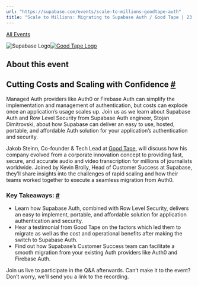 ```yaml
---
url: "https://supabase.com/events/scale-to-millions-goodtape-auth"
title: "Scale to Millions: Migrating to Supabase Auth / Good Tape | 23 Oct 2024 | Webinar"
---
```


[All Events](https://supabase.com/events)

![Supabase Logo](https://supabase.com/_next/image?url=https%3A%2F%2Ffrontend-assets.supabase.com%2Fwww%2Ff58eead769dc%2F_next%2Fstatic%2Fmedia%2Fsupabase-logo-wordmark--dark.b36ebb5f.png&w=3840&q=75&dpl=dpl_7FY8EmFQ6G3YqautJ4Fvh1viLnvu)[![Good Tape Logo](https://supabase.com/_next/image?url=%2Fimages%2Fcustomers%2Flogos%2Flight%2Fgood-tape.png&w=3840&q=75&dpl=dpl_7FY8EmFQ6G3YqautJ4Fvh1viLnvu)](https://goodtape.io/)

## About this event

## Cutting Costs and Scaling with Confidence [\#](https://supabase.com/events/scale-to-millions-goodtape-auth\#cutting-costs-and-scaling-with-confidence)

Managed Auth providers like Auth0 or Firebase Auth can simplify the implementation and management of authentication, but costs can explode once an application’s usage scales up. Join us as we learn about Supabase Auth and Row Level Security from Supabase Auth engineer, Stojan Dimitrovski, about how Supabase can deliver an easy to use, hosted, portable, and affordable Auth solution for your application’s authentication and security.

Jakob Steinn, Co-founder & Tech Lead at [Good Tape](https://goodtape.io/), will discuss how his company evolved from a corporate innovation concept to providing fast, secure, and accurate audio and video transcription for millions of journalists worldwide. Joined by Kevin Brolly, Head of Customer Success at Supabase, they’ll share insights into the challenges of rapid scaling and how their teams worked together to execute a seamless migration from Auth0.

### Key Takeaways: [\#](https://supabase.com/events/scale-to-millions-goodtape-auth\#key-takeaways)

- Learn how Supabase Auth, combined with Row Level Security, delivers an easy to implement, portable, and affordable solution for application authentication and security.
- Hear a testimonial from Good Tape on the factors which led them to migrate as well as the cost and operational benefits after making the switch to Supabase Auth.
- Find out how Supabase’s Customer Success team can facilitate a smooth migration from your existing Auth providers like Auth0 and Firebase Auth.

Join us live to participate in the Q&A afterwards. Can’t make it to the event? Don’t worry, we'll send you a link to the recording.